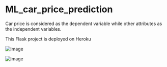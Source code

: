# ML_car_price_prediction

Car price is considered as the dependent variable while other attributes as the independent variables.

This Flask project is deployed on Heroku

![image](https://user-images.githubusercontent.com/54211989/142379037-c6a8cc64-bd4c-4e92-9730-b75673f9aa1c.png)

![image](https://user-images.githubusercontent.com/54211989/142379131-107bf883-cb50-4834-bc78-9970dc86d3d4.png)


